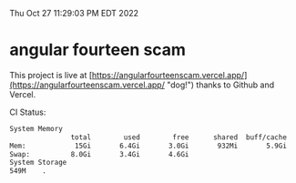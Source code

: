 Thu Oct 27 11:29:03 PM EDT 2022

# angular fourteen scam


This project is live at [https://angularfourteenscam.vercel.app/](https://angularfourteenscam.vercel.app/ "dog!") thanks to Github and Vercel.

CI Status: 

```bash
System Memory
               total        used        free      shared  buff/cache   available
Mem:            15Gi       6.4Gi       3.0Gi       932Mi       5.9Gi       7.6Gi
Swap:          8.0Gi       3.4Gi       4.6Gi
System Storage
549M	.
